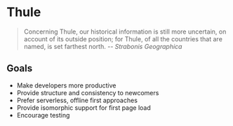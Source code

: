 # Thule

> Concerning Thule, our historical information is still more uncertain, on account of its outside position; for Thule, of all the countries that are named, is set farthest north. *-- Strabonis Geographica*

## Goals

- Make developers more productive
- Provide structure and consistency to newcomers
- Prefer serverless, offline first approaches
- Provide isomorphic support for first page load
- Encourage testing
